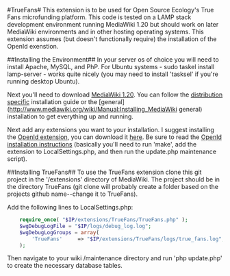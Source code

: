 #TrueFans#
This extension is to be used for Open Source Ecology's True Fans microfunding platform. This code is tested on a LAMP stack development environment running MediaWiki 1.20 but should work on later MediaWiki environments and in other hosting operating systems. This extension assumes (but doesn't functionally require) the installation of the OpenId exenstion.

##Installing the Environment##
In your server os of choice you will need to install Apache, MySQL, and PhP. For Ubuntu systems - sudo taskel install lamp-server - works quite nicely (you may need to install 'tasksel' if you're running desktop Ubuntu). 

Next you'll need to download [MediaWiki 1.20](http://download.wikimedia.org/mediawiki/1.20/mediawiki-1.20.2.tar.gz). You can follow the [distribution specific](http://www.mediawiki.org/wiki/Manual:Installation_guide) installation guide or the [general](http://www.mediawiki.org/wiki/Manual:Installing_MediaWiki general) installation to get everything up and running. 

Next add any extensions you want to your installation. I suggest installing the  [OpenId extension](http://www.mediawiki.org/wiki/Extension:OpenID), you can download it [here](http://www.mediawiki.org/wiki/Special:ExtensionDistributor/OpenID). Be sure to read the [OpenId installation instructions](http://www.mediawiki.org/wiki/Extension:OpenID#Installation) (basically you'll need to run 'make', add the extension to LocalSettings.php, and then run the update.php maintenance script). 

##Installing TrueFans##
To use the TrueFans extension clone this git project in the '/extensions' directory of MediaWiki. The project should be in the directory TrueFans (git clone will probably create a folder based on the projects github name--change it to TrueFans).

Add the following lines to LocalSettings.php:

```php
	require_once( "$IP/extensions/TrueFans/TrueFans.php" );
	$wgDebugLogFile = "$IP/logs/debug_log.log";
	$wgDebugLogGroups = array(
		'TrueFans'     => "$IP/extensions/TrueFans/logs/true_fans.log",
	);
```

Then navigate to your wiki /maintenance directory and run 'php update.php' to create the necessary database tables. 
